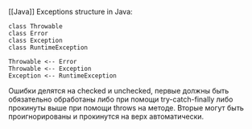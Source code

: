 [[Java]]
Exceptions structure in Java:
```plantuml
class Throwable
class Error
class Exception
class RuntimeException

Throwable <-- Error
Throwable <-- Exception
Exception <-- RuntimeException
```

Ошибки делятся на checked и unchecked, первые должны быть обязательно обработаны либо при помощи try-catch-finally либо прокинуты выше при помощи throws на методе. Вторые могут быть проигнорированы и прокинутся на верх автоматически.